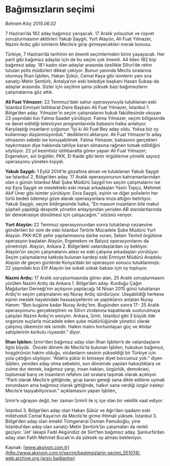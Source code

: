 # Bağımsızların seçimi

*Behram Kılıç 2015.06.02*

<div class="pNewsDetailMainContent ctx_content" itemprop="articleBody">
 <p>
  7 Haziran’da 182 aday bağımsız yarışacak. 17 Aralık yolsuzluk ve rüşvet soruşturmasının aktörleri Yakub Saygılı, Yurt Atayün, Ali Fuat Yılmazer, Nazmi Ardıç gibi isimlerin Meclis’e girip girmeyecekleri merak konusu.
 </p>
 <p>
  Türkiye, 7 Haziran’da tarihinin en önemli seçimlerinden birini yaşayacak. Her parti gibi bağımsız adaylar için de bu seçim çok önemli. 44 ilden 182 kişi bağımsız aday. 18’i kadın olan adaylar arasında özellikle Silivri’de rehin tutulan polis müdürleri dikkat çekiyor. Bunun yanında Meclis sıralarına oturmuş İlhan İşbilen, Hakan Şükür, Cemal Kaya gibi isimlerin yanı sıra sanatçı Metin Şentürk, Antalya’nın eski belediye başkanı Hasan Subaşı da adaylar arasında. Sizler için seçilme şansı yüksek bazı bağımsızların çalışmalarına göz attık.
 </p>
 <p>
  <strong>
   Ali Fuat Yılmazer:
  </strong>
  22 Temmuz’daki sahur operasyonuyla tutuklanan eski İstanbul Emniyet İstihbarat Daire Başkanı Ali Fuat Yılmazer, İstanbul 1. Bölge’den aday. Yılmazer’in seçim çalışmalarını hukuk fakültesinde okuyan 23 yaşındaki kızı Fatma Saadet yürütüyor. Fatma Yılmazer, seçim bölgesinde ve davet edildiği televizyon programlarında babasını halka anlatıyor. Karşılaştığı insanların çoğunun “İyi ki Ali Fuat Bey aday oldu. Yoksa biz oy kullanmayı düşünmüyorduk.” dediklerini aktarıyor. Ali Fuat Yılmazer’in aday olmasının sebebi ise konuşabilmek. Fatma Yılmazer, babasının gerçekleri haykırmasın diye hakkında tahliye kararı olmasına rağmen tutsak edildiğini söylüyor. 22 yıl kesintisiz istihbaratta görev yapan Ali Fuat Yılmazer; Ergenekon, sol örgütler, PKK, El Kaide gibi terör örgütlerine yönelik sayısız operasyonu yöneten kişiydi.
 </p>
 <p>
  <strong>
   Yakub Saygılı:
  </strong>
  1 Eylül 2014’te gözaltına alınan ve tutuklanan Yakub Saygılı ise İstanbul 2. Bölge’den aday. 17 Aralık operasyonunun kahramanlarından olan o günün İstanbul Mali Şube Müdürü Saygılı’nın seçim çalışmalarını ise eşi Esra Saygılı ve meslekteki eski mesai arkadaşları Yasin Topçu, Mehmet Akif Üner gibi isimler yürütüyor. Esra Saygılı, eşinin ve diğer polislerin her türlü bedeli ödemeyi göze alarak operasyonlara imza attığını belirtiyor. Yakub Saygılı, seçim bildirgesinde halka, “En masum insanların bile makul şüpheli yapıldığı despotik yönetim anlayışından yeniden AB standartlarında bir demokrasiye dönülmesi için çalışacağım.” sözünü veriyor.
 </p>
 <p>
  <strong>
   Yurt Atayün:
  </strong>
  22 Temmuz operasyonundan sonra tutuklanıp cezaevine gönderilen bir isim de eski İstanbul Terörle Mücadele Şube Müdürü Yurt Atayün. PKK-KCK şehir yapılanmasına darbe vuran, Selam Tevhid örgütüne operasyon başlatan Atayün, Ergenekon ve Balyoz operasyonlarını da yönetmişti. Atayün, Ankara 2. Bölge’deki vatandaşlardan oy bekliyor. Atayün’ün seçim çalışmalarını ailesi ve eski çalışma arkadaşları yürütüyor. Seçim çalışmalarına katkıda bulunan kardeşi eski Emniyet Müdürü Anadolu Atayün de geçen günlerde Konya’daki bir operasyon sonucu tutuklanmıştı. 22 yaşındaki kızı Elif Atayün ise sokak sokak babası için oy topluyor.
 </p>
 <p>
  <strong>
   Nazmi Ardıç:
  </strong>
  17 Aralık soruşturmasında görev alan, 25 Aralık soruşturmasını yürüten Nazmi Ardıç da Ankara 1. Bölge’den aday. Kurduğu Çağın Mağdurları Derneği’nin açılışının yapılacağı 14 Nisan 2015 günü tutuklanan Ardıç’ın seçim çalışmalarını eşi Nuray Ardıç sürdürüyor. Ulaşabildiği herkese eşinin meslek hayatındaki hassasiyetlerini ve yaptıklarını anlatan Nuray Hanım: “Ben bugüne kadar Nuray Ardıç’tım. Bugünden sonra 17- 25 Aralık operasyonunu gerçekleştiren ve Silivri zindanına kapatılarak susturulmaya çalışılan Nazmi Ardıç’ın sesiyim. Ankara, İzmir, İstanbul gibi 3 büyük ilde organize suçlarla mücadele eden şube müdürlüğünde yönetici olarak çalışmış ülkemizin tek ismidir. Halkın malını hortumlayan güç ve iktidar sahiplerinin korkulu rüyasıdır.” diyor.
 </p>
 <p>
  <strong>
   İlhan İşbilen:
  </strong>
  İzmir’den bağımsız aday olan İlhan İşbilen’e de vatandaşların ilgisi büyük.  Önceki dönem de Meclis’te bulunan İşbilen, hukukun bağımsız, hoşgörünün hakim olduğu, vicdanların sesinin yükseldiği bir Türkiye için yola çıktığını söylüyor. “Allah’a şükür ki kimseye diyet borcumuz yok.” diyen İşbilen, yeniden aday olma sebebini, son dönemde yapılan haksızlıklara ve zulme dur demek, bağımsız yargı, insan hakları, özgürlük, demokrasi, toplumsal barış ve insanların refahını üst sıralara taşımak olarak açıklıyor. ‘‘Parti olarak Meclis’e gittiğinde, grup kararı gereği sana dikte edilene uymak zorundasın ama bağımsız olarak gittiğinde, halkın sana verdiği özgür iradeyi Meclis’e taşıyabiliyorsun.” açıklamasını yapan İşbilen,
 </p>
 <p>
  İzmir’e uğrayan değil, her zaman İzmirli ile iç içe olan bir vekillik vaat ediyor.
 </p>
 <p>
  İstanbul 3. Bölge’den aday olan Hakan Şükür ve Ağrı’dan işadamı eski milletvekili Cemal Kaya’nın da Meclis’te girme ihtimali yüksek. İstanbul 3. Bölge’den aday olan emekli Tümgeneral Osman Pamukoğlu, yine İstanbul’dan aday olan sanatçı Metin Şentürk’ün çalışmaları da renkli geçiyor. ‘Jet’ lakaplı Fadıl Akgündüz de Siirt’ten bağımsız aday. Şanlıurfa’dan aday olan Fatih Mehmet Bucak’ın da yüksek oy alması bekleniyor.
 </p>
</div>


Kaynak: [www.aksiyon.com.tr](http://www.aksiyon.com.tr/secim/bagimsizlarin-secimi_551074), [web.archive.org (arşiv bağlantısı)](http://web.archive.org/web/20151217134624/http://www.aksiyon.com.tr/secim/bagimsizlarin-secimi_551074)
